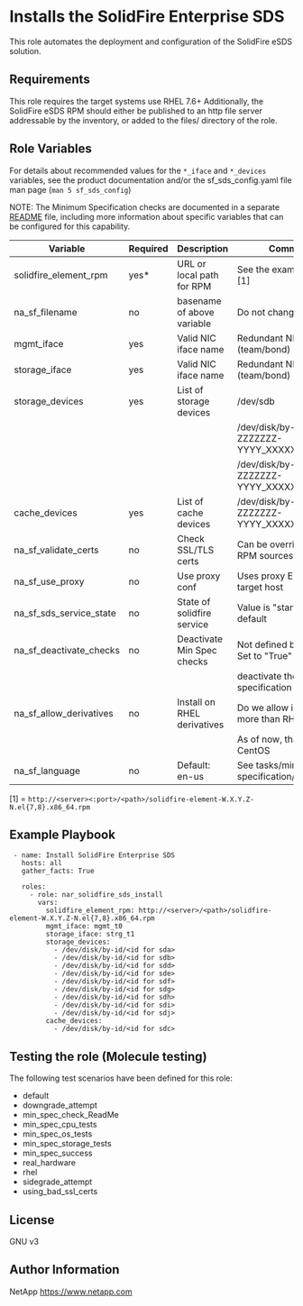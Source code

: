 Installs the SolidFire Enterprise SDS
=====================================

This role automates the deployment and configuration of the SolidFire eSDS solution.

Requirements
------------

This role requires the target systems use RHEL 7.6+ Additionally, the SolidFire eSDS RPM should either be published 
to an http file server addressable by the inventory, or added to the files/ directory of the role.

Role Variables
--------------

For details about recommended values for the `*_iface` and `*_devices` variables, see the product documentation and/or 
the sf_sds_config.yaml file man page (`man 5 sf_sds_config`)

NOTE: The Minimum Specification checks are documented in a separate [README](tasks/min-specification/README.md) file, 
including more information about specific variables that can be configured for this capability.

| Variable                        | Required | Description                | Comments                                      |
|---------------------------------|----------|----------------------------|-----------------------------------------------|
| solidfire_element_rpm           | yes*     | URL or local path for RPM  | See the example below [1]                     |
| na_sf_filename                  | no       | basename of above variable | Do not change                                 |
| mgmt_iface                      | yes      | Valid NIC iface name       | Redundant NIC (team/bond)                     |
| storage_iface                   | yes      | Valid NIC iface name       | Redundant NIC (team/bond)                     |
| storage_devices                 | yes      | List of storage devices    | /dev/sdb                                      |
|                                 |          |                            | /dev/disk/by-uuid/nvme-ZZZZZZZ-YYYY_XXXXXXXX  |
|                                 |          |                            | /dev/disk/by-id/nvme-ZZZZZZZ-YYYY_XXXXXXXX    |
| cache_devices                   | yes      | List of cache devices      | /dev/disk/by-id/nvme-ZZZZZZZ-YYYY_XXXXXXXX    |
| na_sf_validate_certs            | no       | Check SSL/TLS certs        | Can be overridden for RPM sources w/o certs   |
| na_sf_use_proxy                 | no       | Use proxy conf             | Uses proxy ENV vars on target host            |
| na_sf_sds_service_state         | no       | State of solidfire service | Value is "started" by default                 |
| na_sf_deactivate_checks         | no       | Deactivate Min Spec checks | Not defined by default, Set to "True" to      |
|                                 |          |                            | deactivate the minimum specification checks   |
| na_sf_allow_derivatives         | no       | Install on RHEL derivatives| Do we allow installation more than RHEL?      |
|                                 |          |                            | As of now, that means CentOS                  |
| na_sf_language                  | no       | Default: en-us             | See tasks/min-specification/README.md         |

[1] = `http://<server><:port>/<path>/solidfire-element-W.X.Y.Z-N.el{7,8}.x86_64.rpm`

Example Playbook
----------------
```
 - name: Install SolidFire Enterprise SDS 
   hosts: all
   gather_facts: True

   roles:
     - role: nar_solidfire_sds_install
       vars:
         solidfire_element_rpm: http://<server>/<path>/solidfire-element-W.X.Y.Z-N.el{7,8}.x86_64.rpm
         mgmt_iface: mgmt_t0
         storage_iface: strg_t1
         storage_devices:
           - /dev/disk/by-id/<id for sda>
           - /dev/disk/by-id/<id for sdb>
           - /dev/disk/by-id/<id for sdd>
           - /dev/disk/by-id/<id for sde>
           - /dev/disk/by-id/<id for sdf>
           - /dev/disk/by-id/<id for sdg>
           - /dev/disk/by-id/<id for sdh>
           - /dev/disk/by-id/<id for sdi>
           - /dev/disk/by-id/<id for sdj>
         cache_devices:
           - /dev/disk/by-id/<id for sdc>
```

Testing the role (Molecule testing)
-----------------------------------
The following test scenarios have been defined for this role:

* default
* downgrade_attempt
* min_spec_check_ReadMe
* min_spec_cpu_tests
* min_spec_os_tests
* min_spec_storage_tests
* min_spec_success
* real_hardware
* rhel
* sidegrade_attempt
* using_bad_ssl_certs
    
License
-------

GNU v3

Author Information
------------------
NetApp
https://www.netapp.com
